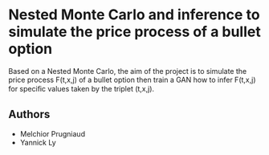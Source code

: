 #  Nested Monte Carlo and inference to simulate the price process of a bullet option

Based on a Nested Monte Carlo, the aim of the project is to simulate the price process F(t,x,j) of a bullet option 
then train a GAN how to infer F(t,x,j) for speciﬁc values taken by the triplet (t,x,j). 

## Authors
* Melchior Prugniaud
* Yannick Ly
